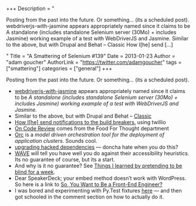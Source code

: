+++
Description = "<p>Posting from the past into the future. Or something… (its a scheduled post). webdriverjs-with-jasmine appears appropriately named since it claims to be A standalone (includes standalone Selenium server (30Mo) + includes Jasmine) working example of a test with WebDriverJS and Jasmine. Similar to the above, but with Drupal and Behat – Classic How I[he] send […]</p>"
Title = "A Smattering of Selenium #139"
Date = 2013-01-23
Author = "adam goucher"
AuthorLink = "https://twitter.com/adamgoucher"
tags = ["smattering"]
categories = ["general"]
+++
<p>Posting from the past into the future. Or something&#8230; (its a scheduled post).</p>
<ul>
<li><a href="https://github.com/ericminio/webdriverjs-with-jasmine">webdriverjs-with-jasmine</a> appears appropriately named since it claims to be <i>A standalone (includes standalone Selenium server (30Mo) + includes Jasmine) working example of a test with WebDriverJS and Jasmine.</i></li>
<li>Similar to the above, but with Drupal and Behat &#8211; <a href="https://github.com/sprice/classic">Classic</a></li>
<li><a href="http://twitter.yfrog.com/h3kgdcp">How I[he] send notifications to the build breakers.</a> using twillio</li>
<li><a href="http://vocamus.net/dave/?p=1569">On Code Review</a> comes from the Food For Thought department</li>
<li><a href="https://github.com/youdevise/orc">Orc</a> is a <i>model driven orchestration tool for the deployment of application clusters</i>. Sounds cool.</li>
<li><a href="http://searls.testdouble.com/2013/01/18/upgrading-hacked-dependencies/">upgrading hacked dependencies</a> &#8212; doncha hate when you do this?</li>
<li><a href="http://wave.webaim.org/">WAVE</a> will tell you have well you do against their accessibility heuristics. Its no guarantee of course, but its a start.</li>
<li>And why is it no guarantee? See <a href="http://blog.silktide.com/2013/01/things-learned-pretending-to-be-blind-for-a-week/">Things I learned by pretending to be blind for a week</a>.</li>
<li>Dear SpeakerDeck; your embed method doesn&#8217;t work with WordPress. So here is a link to <a href="https://speakerdeck.com/dmosher/so-you-want-to-be-a-front-end-engineer">So, You Want to Be a Front-End Engineer?</a></li>
<li>I was bored and experimenting with Py.Test fixtures <a href="https://gist.github.com/3921739">here</a> &#8212; and then got schooled in the comment section on how to actually do it.</li>
</ul>

